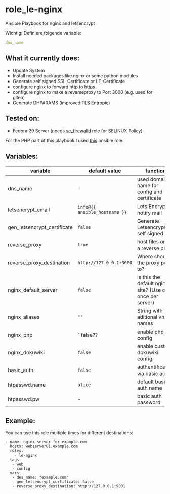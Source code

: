 # role_le-nginx

Ansible Playbook for nginx and letsencrypt


Wichtig: Definiere folgende variable:

```yaml
dns_name
```

 What it currently does:
------------------------

+ Update System
+ Install needed packages like nginx or some python modules 
+ Generate self signed SSL-Certificate or LE-Certificate
+ configure nginx to forward http to https
+ configure nginx to make a reverseproxy to Port 3000 (e.g. used for gitea)
+ Generate DHPARAMS (improved TLS Entropie) 

 Tested on:
-----------
 + Fedora 29 Server (needs [se_firewalld](https://github.com/DO1JLR/role_se_firewalld) role for SELINUX Policy)

For the PHP part of this playbook I used [this](https://github.com/DO1JLR/role_se_php) ansible role.

 Variables:
------------
| variable | default value | function |
| -------- | ------------- | -------- |
| dns_name | - | used domain name for config and certificate |
| letsencrypt_email | ``info@{{ ansible_hostname }}`` | Lets Encrypt notify mail |
| gen_letsencrypt_certificate | ``false`` | Generate Letsencrypt or self signed cert |
| reverse_proxy | ``true`` | host files or be a reverse proxy |
| reverse_proxy_destination | ``http://127.0.0.1:3000`` | Where should the proxy point to? |
| nginx_default_server | ``false`` | Is this the default nginx site? (Use only once per server) |
| nginx_aliases | ``""`` | String with aditional vhost names |
| nginx_php | ``false?? | enable php config |
| nginx_dokuwiki | ``false`` | enable custom dokuwiki config |
| basic_auth     | ``false`` | authentification via basic auth? |
| htpasswd.name  | ``alice`` | default basic auth name |
| htpasswd.pw    | - | basic auth password |


 Example:
----------
You can use this role multiple times for different destinations:

```
- name: nginx server for example.com
  hosts: webserver01.example.com
  roles:
    - le-nginx
  tags:
   - web
   - config
  vars:
   - dns_name: "example.com"
   - gen_letsencrypt_certificate: false
   - reverse_proxy_destination: http://127.0.0.1:9001
```

